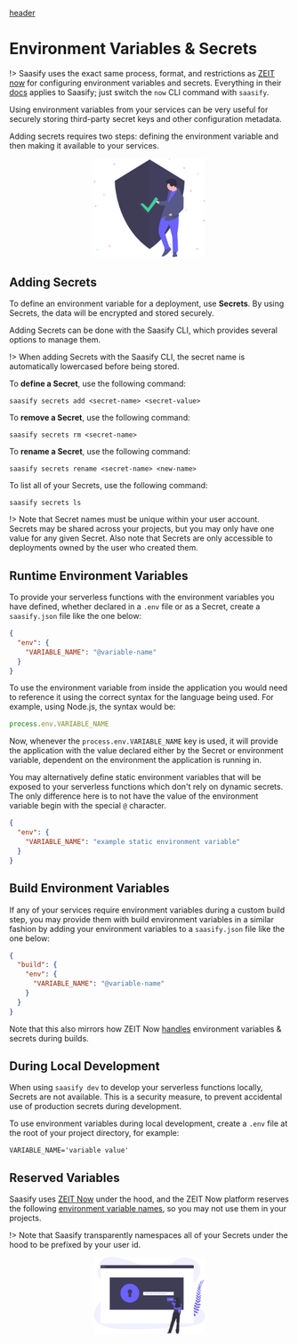 [header](_header.md ':include')

# Environment Variables & Secrets

!> Saasify uses the exact same process, format, and restrictions as [ZEIT now](https://zeit.co/docs/v2/serverless-functions/env-and-secrets/) for configuring environment variables and secrets. Everything in their [docs](https://zeit.co/docs/v2/serverless-functions/env-and-secrets/) applies to Saasify; just switch the `now` CLI command with `saasify`.

Using environment variables from your services can be very useful for securely storing third-party secret keys and other configuration metadata.

Adding secrets requires two steps: defining the environment variable and then making it available to your services.

<p align="center">
  <img src="./_media/undraw/security_on.svg" alt="Security" width="200" />
</p>

## Adding Secrets

To define an environment variable for a deployment, use **Secrets**. By using Secrets, the data will be encrypted and stored securely.

Adding Secrets can be done with the Saasify CLI, which provides several options to manage them.

!> When adding Secrets with the Saasify CLI, the secret name is automatically lowercased before being stored.

To **define a Secret**, use the following command:

```
saasify secrets add <secret-name> <secret-value>
```

To **remove a Secret**, use the following command:

```
saasify secrets rm <secret-name>
```

To **rename a Secret**, use the following command:

```
saasify secrets rename <secret-name> <new-name>
```

To list all of your Secrets, use the following command:

```
saasify secrets ls
```

!> Note that Secret names must be unique within your user account. Secrets may be shared across your projects, but you may only have one value for any given Secret. Also note that Secrets are only accessible to deployments owned by the user who created them.

## Runtime Environment Variables

To provide your serverless functions with the environment variables you have defined, whether declared in a `.env` file or as a Secret, create a `saasify.json` file like the one below:

```json
{
  "env": {
    "VARIABLE_NAME": "@variable-name"
  }
}
```

To use the environment variable from inside the application you would need to reference it using the correct syntax for the language being used. For example, using Node.js, the syntax would be:

```js
process.env.VARIABLE_NAME
```

Now, whenever the `process.env.VARIABLE_NAME` key is used, it will provide the application with the value declared either by the Secret or environment variable, dependent on the environment the application is running in.

You may alternatively define static environment variables that will be exposed to your serverless functions which don't rely on dynamic secrets. The only difference here is to not have the value of the environment variable begin with the special `@` character.

```json
{
  "env": {
    "VARIABLE_NAME": "example static environment variable"
  }
}
```

## Build Environment Variables

If any of your services require environment variables during a custom build step, you may provide them with build environment variables in a similar fashion by adding your environment variables to a `saasify.json` file like the one below:

```json
{
  "build": {
    "env": {
      "VARIABLE_NAME": "@variable-name"
    }
  }
}
```

Note that this also mirrors how ZEIT Now [handles](https://zeit.co/docs/v2/build-step/#using-environment-variables-and-secrets) environment variables & secrets during builds.

## During Local Development

When using `saasify dev` to develop your serverless functions locally, Secrets are not available. This is a security measure, to prevent accidental use of production secrets during development.

To use environment variables during local development, create a `.env` file at the root of your project directory, for example:

```
VARIABLE_NAME='variable value'
```

## Reserved Variables

Saasify uses [ZEIT Now](https://zeit.co/docs/) under the hood, and the ZEIT Now platform reserves the following [environment variable names](https://zeit.co/docs/v2/advanced/configuration/#reserved-variables), so you may not use them in your projects.

!> Note that Saasify transparently namespaces all of your Secrets under the hood to be prefixed by your user id.

<p align="center">
  <img src="./_media/undraw/authentication.svg" alt="Security" width="200" />
</p>
